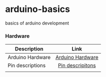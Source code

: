 # arduino-basics
basics of arduino development

### Hardware

| Description        | Link           |
| ------------- |:-------------:|
| Arduino Hardware    | [Arduino Hardware](../blob/main/hardware.md)|
| Pin descriptions     | [Pin descripitons](../blob/main/pin%20description.md)      |
|  |     |
